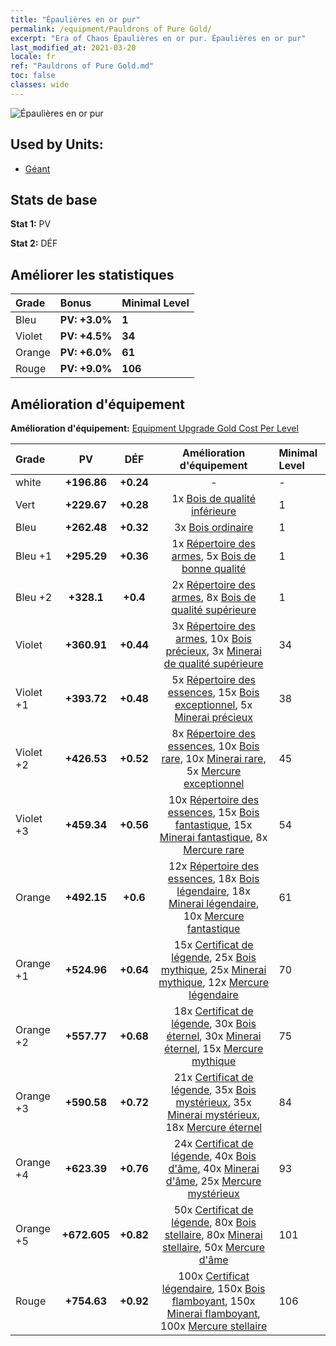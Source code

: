 ```yaml
---
title: "Épaulières en or pur"
permalink: /equipment/Pauldrons of Pure Gold/
excerpt: "Era of Chaos Épaulières en or pur. Épaulières en or pur"
last_modified_at: 2021-03-20
locale: fr
ref: "Pauldrons of Pure Gold.md"
toc: false
classes: wide
---
```


  ![Épaulières en or pur](/images/e/e_6072.png)

## Used by Units:

* [Géant](/fr/units/Giant/) 


## Stats de base
 **Stat 1:** PV

 **Stat 2:** DÉF

## Améliorer les statistiques

  |     Grade    |   Bonus | Minimal Level | 
  |:-------------|:--------|:--------------| 
  | Bleu | **PV: +3.0%** | **1** | 
  | Violet | **PV: +4.5%** | **34** | 
  | Orange | **PV: +6.0%** | **61** | 
  | Rouge | **PV: +9.0%** | **106** | 


## Amélioration d'équipement
 **Amélioration d'équipement:** [Equipment Upgrade Gold Cost Per Level](/equipment/EquipmentUpgradeCostPerLevel/) 

  |          Grade      | PV | DÉF | Amélioration d'équipement | Minimal Level |
  |:--------------------|:---------:|:---------:|:----------------:|:--------------|
  | white | **+196.86** | **+0.24** | - | - |
  | Vert | **+229.67** | **+0.28** | 1x [Bois de qualité inférieure](/fr/Items/mat_1/) | 1 |
  | Bleu | **+262.48** | **+0.32** | 3x [Bois ordinaire](/fr/Items/mat_7/) | 1 |
  | Bleu +1 | **+295.29** | **+0.36** | 1x [Répertoire des armes](/fr/Items/mat_18/), 5x [Bois de bonne qualité](/fr/Items/mat_13/) | 1 |
  | Bleu +2 | **+328.1** | **+0.4** | 2x [Répertoire des armes](/fr/Items/mat_25/), 8x [Bois de qualité supérieure](/fr/Items/mat_20/) | 1 |
  | Violet | **+360.91** | **+0.44** | 3x [Répertoire des armes](/fr/Items/mat_32/), 10x [Bois précieux](/fr/Items/mat_27/), 3x [Minerai de qualité supérieure](/fr/Items/mat_19/) | 34 |
  | Violet +1 | **+393.72** | **+0.48** | 5x [Répertoire des essences](/fr/Items/mat_39/), 15x [Bois exceptionnel](/fr/Items/mat_34/), 5x [Minerai précieux](/fr/Items/mat_26/) | 38 |
  | Violet +2 | **+426.53** | **+0.52** | 8x [Répertoire des essences](/fr/Items/mat_46/), 10x [Bois rare](/fr/Items/mat_41/), 10x [Minerai rare](/fr/Items/mat_40/), 5x [Mercure exceptionnel](/fr/Items/mat_35/) | 45 |
  | Violet +3 | **+459.34** | **+0.56** | 10x [Répertoire des essences](/fr/Items/mat_53/), 15x [Bois fantastique](/fr/Items/mat_48/), 15x [Minerai fantastique](/fr/Items/mat_47/), 8x [Mercure rare](/fr/Items/mat_42/) | 54 |
  | Orange | **+492.15** | **+0.6** | 12x [Répertoire des essences](/fr/Items/mat_60/), 18x [Bois légendaire](/fr/Items/mat_55/), 18x [Minerai légendaire](/fr/Items/mat_54/), 10x [Mercure fantastique](/fr/Items/mat_49/) | 61 |
  | Orange +1 | **+524.96** | **+0.64** | 15x [Certificat de légende](/fr/Items/mat_67/), 25x [Bois mythique](/fr/Items/mat_62/), 25x [Minerai mythique](/fr/Items/mat_61/), 12x [Mercure légendaire](/fr/Items/mat_56/) | 70 |
  | Orange +2 | **+557.77** | **+0.68** | 18x [Certificat de légende](/fr/Items/mat_74/), 30x [Bois éternel](/fr/Items/mat_69/), 30x [Minerai éternel](/fr/Items/mat_68/), 15x [Mercure mythique](/fr/Items/mat_63/) | 75 |
  | Orange +3 | **+590.58** | **+0.72** | 21x [Certificat de légende](/fr/Items/mat_81/), 35x [Bois mystérieux](/fr/Items/mat_76/), 35x [Minerai mystérieux](/fr/Items/mat_75/), 18x [Mercure éternel](/fr/Items/mat_70/) | 84 |
  | Orange +4 | **+623.39** | **+0.76** | 24x [Certificat de légende](/fr/Items/mat_88/), 40x [Bois d'âme](/fr/Items/mat_83/), 40x [Minerai d'âme](/fr/Items/mat_82/), 25x [Mercure mystérieux](/fr/Items/mat_77/) | 93 |
  | Orange +5 | **+672.605** | **+0.82** | 50x [Certificat de légende](/fr/Items/mat_95/), 80x [Bois stellaire](/fr/Items/mat_90/), 80x [Minerai stellaire](/fr/Items/mat_89/), 50x [Mercure d'âme](/fr/Items/mat_84/) | 101 |
  | Rouge | **+754.63** | **+0.92** | 100x [Certificat légendaire](/fr/Items/mat_102/), 150x [Bois flamboyant](/fr/Items/mat_97/), 150x [Minerai flamboyant](/fr/Items/mat_96/), 100x [Mercure stellaire](/fr/Items/mat_91/) | 106 |

